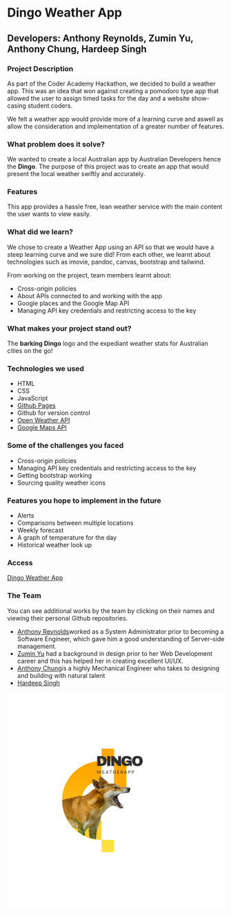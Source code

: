 # Dingo Weather App

## Developers: Anthony Reynolds, Zumin Yu, Anthony Chung,  Hardeep Singh

### **Project Description**

As part of the Coder Academy Hackathon, we decided to build a weather app. This was an idea that won against creating a pomodoro type app that allowed the user to assign timed tasks for the day and a website show-casing student coders.

We felt a weather app would provide more of a learning curve and aswell as allow the consideration and  implementation of a greater number of features.
### **What problem does it solve?**

We wanted to create a local Australian app by Australian Developers hence the **Dingo**. The purpose of this project was to create an app that would present the local weather swiftly and accurately.

### **Features**

This app provides a hassle free, lean weather service with the main content the user wants to view easily. 

### **What did we learn?**

We chose to create a Weather App using an API so that we would have a steep learning curve and we sure did! From each other, we learnt about technologies such as imovie, pandoc, canvas, bootstrap and tailwind.

From working on the project, team members learnt about:
- Cross-origin policies
- About APIs connected to and working with the app
- Google places and the Google Map API
- Managing API key credentials and restricting access to the key


### **What makes your project stand out?**
The **barking Dingo** logo and the expediant weather stats for Australian cities on the go!

### **Technologies we used**
- HTML
- CSS
- JavaScript
- [Github Pages](https://pages.github.com/)
- Github for version control
- [Open Weather API](https://openweathermap.org/api) 
- [Google Maps API](https://developers.google.com/maps/documentation/places/web-service/overview)

### **Some of the challenges you faced**
- Cross-origin policies
- Managing API key credentials and restricting access to the key
- Getting bootstrap working
- Sourcing quality weather icons

### **Features you hope to implement in the future**
- Alerts
- Comparisons between multiple locations
- Weekly forecast
- A graph of temperature for the day
- Historical weather look up

### **Access**
[Dingo Weather App](https://anthonymarkreynolds.github.io/Dingo-Weather/)

### **The Team**

You can see additional works by the team by clicking on their names and viewing their personal Github repositories.

- [Anthony Reynolds](https://github.com/anthonymarkreynolds)worked as a System Administrator prior to becoming a Software Engineer, which gave him a good understanding of Server-side management.
- [Zumin Yu](https://github.com/Yumi2121) had a background in design prior to her Web Development career and this has helped her in creating excellent UI/UX.
- [Anthony Chung](https://github.com/anthonybchung)is a highly Mechanical Engineer who takes to designing and building with natural talent
- [Hardeep Singh](https://github.com/HardeepSinghAu)

![logo](resources/1.png)